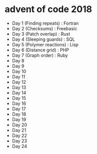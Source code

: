 # advent of code 2018

* Day 1 (Finding repeats) : Fortran
* Day 2 (Checksums) : Freebasic
* Day 3 (Patch overlap) : Rust
* Day 4 (Sleeping guards) : SQL
* Day 5 (Polymer reactions) : Lisp
* Day 6 (Distance grid) : PHP
* Day 7 (Graph order) : Ruby
* Day 8
* Day 9
* Day 10
* Day 11
* Day 12
* Day 13
* Day 14
* Day 15
* Day 16
* Day 17
* Day 18
* Day 19
* Day 20
* Day 21
* Day 22
* Day 23
* Day 24
